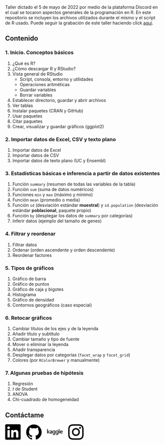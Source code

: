 Taller dictado el 5 de mayo de 2022 por medio de la plataforma Discord en el cual se tocaron aspectos generales de la programación en R. En este repositorio se incluyen los archivos utilizados durante el mismo y el script de R usado. Puede seguir la grabación de este taller haciendo click [aquí](https://drive.google.com/file/d/1naV4G_sJHsvmgPKXIYWiL65vZBInBzxp/view?usp=sharing).

## Contenido

### 1. Inicio. Conceptos básicos
1. ¿Qué es R?
2. ¿Cómo descargar R y RStudio?
3. Vista general de RStudio
	- Script, consola, entorno y utilidades
	- Operaciones aritméticas
	- Guardar variables
	- Borrar variables
4. Establecer directorio, guardar y abrir archivos
5. Ver tablas
6. Instalar paquetes (CRAN y GitHub)
7. Usar paquetes
8. Citar paquetes
9. Crear, visualizar y guardar gráficos (ggplot2)

### 2. Importar datos de Excel, CSV y texto plano
1. Importar datos de Excel
2. Importar datos de CSV
3. Importar datos de texto plano (UC y Ensembl)

### 3. Estadísticas básicas e inferencia a partir de datos existentes
1. Función `summary` (resumen de todas las variables de la tabla)
2. Función `sum` (suma de datos numéricos)
3. Funciones `min` y `max` (máximo y mínimo)
4. Función `mean` (promedio o media)
5. Función `sd` (desviación estándar **muestral**) y `sd.population` (desviación estándar **poblacional**, paquete propio)
6. Función `by` (desplegar los datos de `summary` por categorías)
7. Inferir datos (ejemplo del tamaño de genes)

### 4. Filtrar y reordenar
1. Filtrar datos
2. Ordenar (orden ascendente y orden descendente)
3. Reordenar factores

### 5. Tipos de gráficos
1. Gráfico de barra
2. Gráfico de puntos
3. Gráfico de caja y bigotes
4. Histograma
5. Gráfico de densidad
6. Contornos geográficos (caso especial)

### 6. Retocar gráficos
1. Cambiar títulos de los ejes y de la leyenda
2. Añadir título y subtítulo
3. Cambiar tamaño y tipo de fuente
4. Mover o eliminar la leyenda
5. Añadir transparencia
6. Desplegar datos por categorías (`facet_wrap` y `facet_grid`)
7. Colores (por `RColorBrewer` y manualmente)

### 7. Algunas pruebas de hipótesis
1. Regresión
2. *t* de Student
3. ANOVA
4. Chi-cuadrado de homogeneidad

Contáctame
---

<a href="{{site.linkedin}}" style="margin-right:1em;"><img src="social_icons/linkedin.svg" height="50px"></a>
<a href="{{site.github}}" style="margin-right:1em;"><img src="social_icons/github.svg" height="50px"></a>
<a href="{{site.kaggle}}" style="margin-right:1em;"><img src="social_icons/kaggle.svg" height="50px"></a>
<a href="{{site.instagram}}"><img src="social_icons/instagram.svg" height="50px"></a>